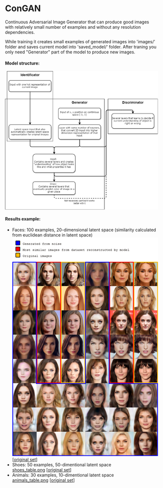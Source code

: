 # ConGAN
Continuous Adversarial Image Generator that can produce good images with relatively small number of examples and without any resolution dependencies.

While training it creates small examples of generated images into 'images/' folder and saves current model into 'saved_model/' folder. After traning you only need "Generator" part of the model to produce new images.

#### Model structure:  
![model_structure](ConGAN_Diagram.png)  

#### Results example:
- Faces: 100 examples, 20-dimensional latent space (similarity calculated from euclidean distance in latent space) 
![exmpls_faces](faces_table.png)  
[[original set](faces.png)]
- Shoes: 50 examples, 50-dimentional latent space  
[shoes_table.png](shoes_table.png) [[original set](shoes.png)]
- Animals: 30 examples, 10-dimentional latent space  
[animals_table.png](animals_table.png) [[original set](animals.png)]
